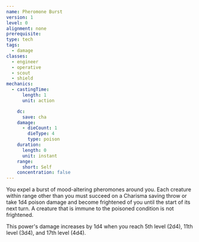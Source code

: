 ```yaml
---
name: Pheromone Burst
version: 1
level: 0
alignment: none
prerequisite: 
type: tech
tags:
  - damage
classes:
  - engineer
  - operative
  - scout
  - shield
mechanics:
  - castingTime:
      length: 1
      unit: action

    dc:
      save: cha
    damage:
      - dieCount: 1
        dieType: 4
        type: poison
    duration:
      length: 0
      unit: instant
    range:
      short: Self
    concentration: false
---
```

You expel a burst of mood-altering pheromones around you. Each creature within range other than you must succeed on a Charisma saving throw or take 1d4 poison damage and become frightened of you until the start of its next turn. A creature that is immune to the poisoned condition is not frightened.

This power's damage increases by 1d4 when you reach 5th level (2d4), 11th level (3d4), and 17th level (4d4).
    